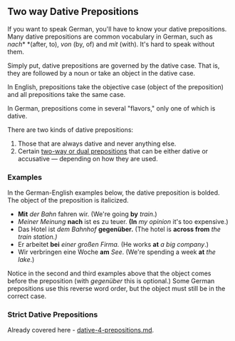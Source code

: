 ## Two way Dative Prepositions 

If you want to speak German, you'll have to know your dative prepositions. Many dative prepositions are common vocabulary in German, such as *nach** *(after, to), *von* (by, of) and *mit* (with). It's hard to speak without them. 

Simply put, dative prepositions are governed by the dative case. That is, they are followed by a noun or take an object in the dative case. 

In English, prepositions take the objective case (object of the preposition) and all prepositions take the same case.

In German, prepositions come in several "flavors," only one of which is dative.

There are two kinds of dative prepositions:

1. Those that are always dative and never anything else.
2. Certain [two-way or dual prepositions](https://www.thoughtco.com/two-way-doubtful-prepositions-in-german-1444444) that can be either dative or accusative — depending on how they are used.

### Examples

In the German-English examples below, the dative preposition is bolded. The object of the preposition is italicized.

- **Mit** *der Bahn* fahren wir. (We're going **by** *train*.)
- *Meiner Meinung* **nach** ist es zu teuer. **(In** *my opinion* it's too expensive.)
- Das Hotel ist *dem Bahnhof* **gegenüber.** (The hotel is **across from** *the train station.)*
- Er arbeitet **bei** *einer großen Firma.* (He works **at** *a big company*.)
- Wir verbringen eine Woche **am** *See*. (We're spending a week **at** *the lake*.)

Notice in the second and third examples above that the object comes before the preposition (with *gegenüber* this is optional.) Some German prepositions use this reverse word order, but the object must still be in the correct case.

### Strict Dative Prepositions

Already covered here - [dative-4-prepositions.md](dative-4-prepositions.md).

